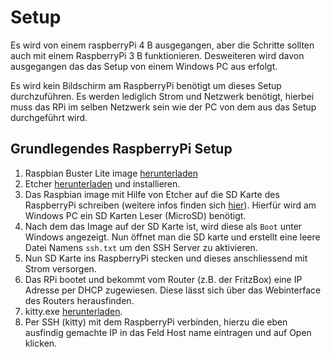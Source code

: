 # Setup

Es wird von einem raspberryPi 4 B ausgegangen, aber die Schritte sollten auch mit einem RaspberryPi 3 B funktionieren.
Desweiteren wird davon ausgegangen das das Setup von einem Windows PC aus erfolgt.

Es wird kein Bildschirm am RaspberryPi benötigt um dieses Setup durchzuführen. Es werden lediglich Strom und Netzwerk benötigt, hierbei muss das RPi im selben Netzwerk sein wie der PC von dem aus das Setup durchgeführt wird.

## Grundlegendes RaspberryPi Setup

1. Raspbian Buster Lite image [herunterladen](https://www.raspberrypi.org/downloads/raspbian/)
2. Etcher [herunterladen](https://www.balena.io/etcher/) und installieren.
3. Das Raspbian image mit Hilfe von Etcher auf die SD Karte des RaspberryPi schreiben (weitere infos finden sich [hier](https://www.raspberrypi.org/documentation/installation/installing-images/README.md)). Hierfür wird am Windows PC ein SD Karten Leser (MicroSD) benötigt.
4. Nach dem das Image auf der SD Karte ist, wird diese als `Boot` unter Windows angezeigt. Nun öffnet man die SD karte und erstellt eine leere Datei Namens `ssh.txt` um den SSH Server zu aktivieren.
5. Nun SD Karte ins RaspberryPi stecken und dieses anschliessend mit Strom versorgen.
6. Das RPi bootet und bekommt vom Router (z.B. der FritzBox) eine IP Adresse per DHCP zugewiesen. Diese lässt sich über das Webinterface des Routers herausfinden.
7. kitty.exe [herunterladen](https://github.com/cyd01/KiTTY/releases).
8. Per SSH (kitty) mit dem RaspberryPi verbinden, hierzu die eben ausfindig gemachte IP in das Feld Host name eintragen und auf Open klicken.


